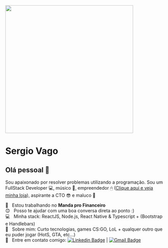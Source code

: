 <img width="auto" height="400px" src="https://scontent.fvix2-1.fna.fbcdn.net/v/t1.0-9/68893891_2284522561617216_793893849620545536_o.jpg?_nc_cat=104&_nc_sid=e3f864&_nc_ohc=agll2KOwjEUAX9RVk2K&_nc_ht=scontent.fvix2-1.fna&oh=b9aad5101a47125c1ed1769e1585fd29&oe=5F4EA1B6">


# Sergio Vago

## Olá pessoal 👋
Sou apaixonado por resolver problemas utilizando a programação.
Sou um FullStack Developer :computer:, músico 🥁, empreendedor 🖱 (<a href="https://loja.srvix.com.br" target="_blank">Clique aqui e veja minha loja</a>), aspirante a CTO 😎 e maluco 🤪

 💚 &nbsp; Estou trabalhando no **Manda pro Financeiro**
 <br/> :blush: &nbsp; Posso te ajudar com uma boa conversa direta ao ponto :)
 <br/> :computer: &nbsp; Minha stack: ReactJS, Node.js, React Native & Typescript + (Bootstrap e Handlebars)
 <br/> 💬  &nbsp; Sobre mim: Curto tecnologias, games CS:GO, LoL + qualquer outro que eu puder jogar (HotS, GTA, etc...)
 <br/> :email: &nbsp; Entre em contato comigo: [![Linkedin Badge](https://img.shields.io/badge/-SergioVago-blue?style=flat-square&logo=Linkedin&logoColor=white&link=https://www.linkedin.com/in/sergiovago/)](https://www.linkedin.com/in/sergiovago/) 
| 
[![Gmail Badge](https://img.shields.io/badge/-sergio.vago.melo@gmail.com-c14438?style=flat-square&logo=Gmail&logoColor=white&link=mailto:sergio.vago.melo@gmail.com)](mailto:sergio.vago.melo@gmail.com)
